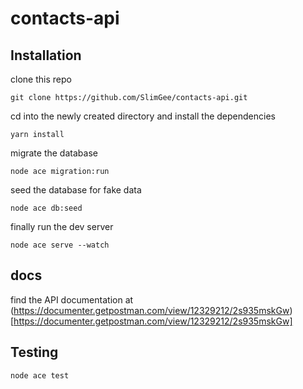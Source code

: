 # contacts-api

## Installation

clone this repo

```shell
git clone https://github.com/SlimGee/contacts-api.git
```

cd into the newly created directory and install the dependencies

```shell
yarn install
```

migrate the database

```shell
node ace migration:run
```

seed the database for fake data

```shell
node ace db:seed
```


finally run the dev server

```shell
node ace serve --watch
```

## docs

find the API documentation at (https://documenter.getpostman.com/view/12329212/2s935mskGw)[https://documenter.getpostman.com/view/12329212/2s935mskGw]

## Testing

```shell
node ace test
```
